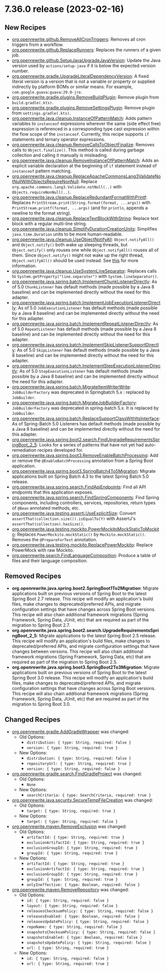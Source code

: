 # 7.36.0 release (2023-02-16)

## New Recipes
* [org.openrewrite.github.RemoveAllCronTriggers](https://docs.openrewrite.org/reference/recipes/github/removeallcrontriggers): Removes all cron triggers from a workflow. 
* [org.openrewrite.github.ReplaceRunners](https://docs.openrewrite.org/reference/recipes/github/replacerunners): Replaces the runners of a given job. 
* [org.openrewrite.github.SetupJavaUpgradeJavaVersion](https://docs.openrewrite.org/reference/recipes/github/setupjavaupgradejavaversion): Update the Java version used by `actions/setup-java` if it is below the expected version number. 
* [org.openrewrite.gradle.UpgradeLiteralDependencyVersion](https://docs.openrewrite.org/reference/recipes/gradle/upgradeliteraldependencyversion): A fixed literal version is a version that is not a variable or property or supplied indirectly by platform BOMs or similar means. For example, `com.google.guava:guava:29.0-jre`. 
* [org.openrewrite.gradle.plugins.RemoveBuildPlugin](https://docs.openrewrite.org/reference/recipes/gradle/plugins/removebuildplugin): Remove plugin from `build.gradle(.kts)`. 
* [org.openrewrite.gradle.plugins.RemoveSettingsPlugin](https://docs.openrewrite.org/reference/recipes/gradle/plugins/removesettingsplugin): Remove plugin from `settings.gradle(.kts)`. 
* [org.openrewrite.java.cleanup.InstanceOfPatternMatch](https://docs.openrewrite.org/reference/recipes/java/cleanup/instanceofpatternmatch): Adds pattern variables to `instanceof` expressions wherever the same (side effect free) expression is referenced in a corresponding type cast expression within the flow scope of the `instanceof`. Currently, this recipe supports `if` statements and ternary operator expressions. 
* [org.openrewrite.java.cleanup.RemoveCallsToObjectFinalize](https://docs.openrewrite.org/reference/recipes/java/cleanup/removecallstoobjectfinalize): Removes calls to `Object.finalize()`. This method is called during garbage collection and calling it manually is misleading. 
* [org.openrewrite.java.cleanup.RemoveInstanceOfPatternMatch](https://docs.openrewrite.org/reference/recipes/java/cleanup/removeinstanceofpatternmatch): Adds an explicit variable declaration at the beginning of `if` statement instead of `instanceof` pattern matching. 
* [org.openrewrite.java.cleanup.ReplaceApacheCommonsLang3ValidateNotNullWithObjectsRequireNonNull](https://docs.openrewrite.org/reference/recipes/java/cleanup/replaceapachecommonslang3validatenotnullwithobjectsrequirenonnull): Replace `org.apache.commons.lang3.Validate.notNull(..)` with `Objects.requireNonNull(..)`. 
* [org.openrewrite.java.cleanup.ReplaceRedundantFormatWithPrintf](https://docs.openrewrite.org/reference/recipes/java/cleanup/replaceredundantformatwithprintf): Replaces `PrintStream.print(String.format(format, ...args))` with `PrintStream.printf(format, ...args)` (and for `println`, appends a newline to the format string). 
* [org.openrewrite.java.cleanup.ReplaceTextBlockWithString](https://docs.openrewrite.org/reference/recipes/java/cleanup/replacetextblockwithstring): Replace text block with a regular multi-line string. 
* [org.openrewrite.java.cleanup.SimplifyDurationCreationUnits](https://docs.openrewrite.org/reference/recipes/java/cleanup/simplifydurationcreationunits): Simplifies `java.time.Duration` units to be more human-readable. 
* [org.openrewrite.java.cleanup.UseObjectNotifyAll](https://docs.openrewrite.org/reference/recipes/java/cleanup/useobjectnotifyall): `Object.notifyAll()` and `Object.notify()` both wake up sleeping threads, but `Object.notify()` only rouses one while `Object.notifyAll()` rouses all of them. Since `Object.notify()` might not wake up the right thread, `Object.notifyAll()` should be used instead. See [this](https://wiki.sei.cmu.edu/confluence/display/java/THI02-J.+Notify+all+waiting+threads+rather+than+a+single+thread) for more information. 
* [org.openrewrite.java.cleanup.UseSystemLineSeparator](https://docs.openrewrite.org/reference/recipes/java/cleanup/usesystemlineseparator): Replaces calls to `System.getProperty("line.separator")` with `System.lineSeparator()`. 
* [org.openrewrite.java.spring.batch.ImplementChunkListenerDirectly](https://docs.openrewrite.org/reference/recipes/java/spring/batch/implementchunklistenerdirectly): As of 5.0 `ChunkListener` has default methods (made possible by a Java 8 baseline) and can be implemented directly without the need for this adapter. 
* [org.openrewrite.java.spring.batch.ImplementJobExecutionListenerDirectly](https://docs.openrewrite.org/reference/recipes/java/spring/batch/implementjobexecutionlistenerdirectly): As of 5.0 `JobExecutionListener` has default methods (made possible by a Java 8 baseline) and can be implemented directly without the need for this adapter. 
* [org.openrewrite.java.spring.batch.ImplementRepeatListenerDirectly](https://docs.openrewrite.org/reference/recipes/java/spring/batch/implementrepeatlistenerdirectly): As of 5.0 `RepeatListener` has default methods (made possible by a Java 8 baseline) and can be implemented directly without the need for this adapter. 
* [org.openrewrite.java.spring.batch.ImplementSkipListenerSupportDirectly](https://docs.openrewrite.org/reference/recipes/java/spring/batch/implementskiplistenersupportdirectly): As of 5.0 `SkipListener` has default methods (made possible by a Java 8 baseline) and can be implemented directly without the need for this adapter. 
* [org.openrewrite.java.spring.batch.ImplementStepExecutionListenerDirectly](https://docs.openrewrite.org/reference/recipes/java/spring/batch/implementstepexecutionlistenerdirectly): As of 5.0 `StepExecutionListener` has default methods (made possible by a Java 8 baseline) and can be implemented directly without the need for this adapter. 
* [org.openrewrite.java.spring.batch.MigrateItemWriterWrite](https://docs.openrewrite.org/reference/recipes/java/spring/batch/migrateitemwriterwrite): `JobBuilderFactory` was deprecated in Springbatch 5.x : replaced by `JobBuilder`. 
* [org.openrewrite.java.spring.batch.MigrateJobBuilderFactory](https://docs.openrewrite.org/reference/recipes/java/spring/batch/migratejobbuilderfactory): `JobBuilderFactory` was deprecated in spring-batch 5.x. It is replaced by `JobBuilder`. 
* [org.openrewrite.java.spring.batch.ReplaceSupportClassWithItsInterface](https://docs.openrewrite.org/reference/recipes/java/spring/batch/replacesupportclasswithitsinterface): As of Spring-Batch 5.0 Listeners has default methods (made possible by a Java 8 baseline) and can be implemented directly without the need for this adapter. 
* [org.openrewrite.java.spring.boot2.search.FindUpgradeRequirementsSpringBoot_2_5](https://docs.openrewrite.org/reference/recipes/java/spring/boot2/search/findupgraderequirementsspringboot_2_5): Looks for a series of patterns that have not yet had auto-remediation recipes developed for.
* [org.openrewrite.java.spring.boot3.RemoveEnableBatchProcessing](https://docs.openrewrite.org/reference/recipes/java/spring/boot3/removeenablebatchprocessing): Add or remove the `@EnableBatchProcessing` annotation from a Spring Boot application. 
* [org.openrewrite.java.spring.boot3.SpringBatch4To5Migration](https://docs.openrewrite.org/reference/recipes/java/spring/boot3/springbatch4to5migration): Migrate applications built on Spring Batch 4.3 to the latest Spring Batch 5.0 release. 
* [org.openrewrite.java.spring.search.FindApiEndpoints](https://docs.openrewrite.org/reference/recipes/java/spring/search/findapiendpoints): Find all API endpoints that this application exposes. 
* [org.openrewrite.java.spring.search.FindSpringComponents](https://docs.openrewrite.org/reference/recipes/java/spring/search/findspringcomponents): Find Spring components, including controllers, services, repositories, return types of `@Bean` annotated methods, etc. 
* [org.openrewrite.java.testing.assertj.UseExplicitSize](https://docs.openrewrite.org/reference/recipes/java/testing/assertj/useexplicitsize): Convert `assertThat(collection.size()).isEqualTo(Y)` with AssertJ's `assertThat(collection).hasSize()`. 
* [org.openrewrite.java.testing.mockito.PowerMockitoMockStaticToMockito](https://docs.openrewrite.org/reference/recipes/java/testing/mockito/powermockitomockstatictomockito): Replaces `PowerMockito.mockStatic()` by `Mockito.mockStatic()`. Removes the `@PrepareForTest` annotation. 
* [org.openrewrite.java.testing.mockito.ReplacePowerMockito](https://docs.openrewrite.org/reference/recipes/java/testing/mockito/replacepowermockito): Replace PowerMock with raw Mockito. 
* [org.openrewrite.search.FindLanguageComposition](https://docs.openrewrite.org/reference/recipes/search/findlanguagecomposition): Produce a table of files and their language composition. 

## Removed Recipes
* **org.openrewrite.java.spring.boot2.SpringBoot1To2Migration**: Migrate applications built on previous versions of Spring Boot to the latest Spring Boot 2.7 release. This recipe will modify an application's build files, make changes to deprecated/preferred APIs, and migrate configuration settings that have changes across Spring Boot versions. This recipe will also chain additional framework migrations (Spring Framework, Spring Data, JUnit, etc) that are required as part of the migration to Spring Boot 2.7.
* **org.openrewrite.java.spring.boot2.search.UpgradeRequirementsSpringBoot_2_5**: Migrate applications to the latest Spring Boot 2.5 release. This recipe will modify an application's build files, make changes to deprecated/preferred APIs, and migrate configuration settings that have changes between versions. This recipe will also chain additional framework migrations (Spring Framework, Spring Data, etc) that are required as part of the migration to Spring Boot 2.5.
* **org.openrewrite.java.spring.boot3.SpringBoot2To3Migration**: Migrate applications built on previous versions of Spring Boot to the latest Spring Boot 3.0 release. This recipe will modify an application's build files, make changes to deprecated/preferred APIs, and migrate configuration settings that have changes across Spring Boot versions. This recipe will also chain additional framework migrations (Spring Framework, Spring Data, JUnit, etc) that are required as part of the migration to Spring Boot 3.0.

## Changed Recipes
* [org.openrewrite.gradle.AddGradleWrapper](https://docs.openrewrite.org/reference/recipes/gradle/addgradlewrapper) was changed:
  * Old Options:
    * `distribution: { type: String, required: false }`
    * `version: { type: String, required: true }`
  * New Options:
    * `distribution: { type: String, required: false }`
    * `repositoryUrl: { type: String, required: true }`
    * `version: { type: String, required: false }`
* [org.openrewrite.gradle.search.FindGradleProject](https://docs.openrewrite.org/reference/recipes/gradle/search/findgradleproject) was changed:
  * Old Options:
    * `None`
  * New Options:
    * `searchCriteria: { type: SearchCriteria, required: true }`
* [org.openrewrite.java.security.SecureTempFileCreation](https://docs.openrewrite.org/reference/recipes/java/security/securetempfilecreation) was changed:
  * Old Options:
    * `target: { type: String, required: true }`
  * New Options:
    * `target: { type: String, required: false }`
* [org.openrewrite.maven.RemoveExclusion](https://docs.openrewrite.org/reference/recipes/maven/removeexclusion) was changed:
  * Old Options:
    * `artifactId: { type: String, required: true }`
    * `exclusionArtifactId: { type: String, required: true }`
    * `exclusionGroupId: { type: String, required: true }`
    * `groupId: { type: String, required: true }`
  * New Options:
    * `artifactId: { type: String, required: true }`
    * `exclusionArtifactId: { type: String, required: true }`
    * `exclusionGroupId: { type: String, required: true }`
    * `groupId: { type: String, required: true }`
    * `onlyIneffective: { type: Boolean, required: false }`
* [org.openrewrite.maven.RemoveRepository](https://docs.openrewrite.org/reference/recipes/maven/removerepository) was changed:
  * Old Options:
    * `id: { type: String, required: false }`
    * `layout: { type: String, required: false }`
    * `releasesChecksumPolicy: { type: String, required: false }`
    * `releasesEnabled: { type: Boolean, required: false }`
    * `releasesUpdatePolicy: { type: String, required: false }`
    * `repoName: { type: String, required: false }`
    * `snapshotsChecksumPolicy: { type: String, required: false }`
    * `snapshotsEnabled: { type: Boolean, required: false }`
    * `snapshotsUpdatePolicy: { type: String, required: false }`
    * `url: { type: String, required: true }`
  * New Options:
    * `id: { type: String, required: false }`
    * `url: { type: String, required: true }`
